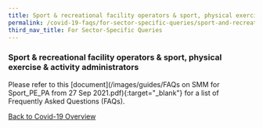 ```yaml
---
title: Sport & recreational facility operators & sport, physical exercise & activity administrators
permalink: /covid-19-faqs/for-sector-specific-queries/sport-and-recreational
third_nav_title: For Sector-Specific Queries
---
```


### Sport & recreational facility operators & sport, physical exercise & activity administrators

Please refer to this [document](/images/guides/FAQs on SMM for Sport_PE_PA from 27 Sep 2021.pdf){:target="_blank"} for a list of Frequently Asked Questions (FAQs).


[Back to Covid-19 Overview](/covid/)
